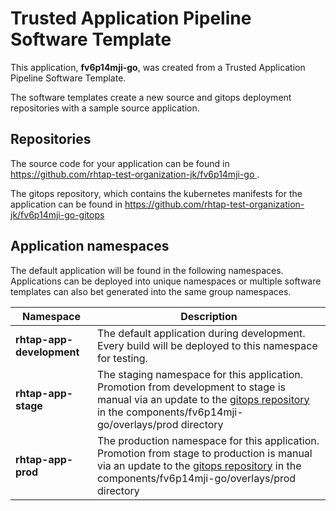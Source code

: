 # Trusted Application Pipeline Software Template

This application, **fv6p14mji-go**, was created from a Trusted Application Pipeline Software Template.

The software templates create a new source and gitops deployment repositories with a sample source application. 

## Repositories

The source code for your application can be found in [https://github.com/rhtap-test-organization-jk/fv6p14mji-go ](https://github.com/rhtap-test-organization-jk/fv6p14mji-go ).
 
The gitops repository, which contains the kubernetes manifests for the application can be found in 
[https://github.com/rhtap-test-organization-jk/fv6p14mji-go-gitops ](https://github.com/rhtap-test-organization-jk/fv6p14mji-go-gitops ) 

## Application namespaces 

The default application will be found in the following namespaces. Applications can be deployed into unique namespaces or multiple software templates can also bet generated into the same group namespaces.  

|  Namespace   |  Description   |  
| -------- | -------- |   
| **rhtap-app-development** | The default application during development. Every build will be deployed to this namespace for testing. | 
| **rhtap-app-stage** | The staging namespace for this application. Promotion from development to stage is manual via an update to the [gitops repository](https://github.com/rhtap-test-organization-jk/fv6p14mji-go-gitops ) in the components/fv6p14mji-go/overlays/prod directory |  
| **rhtap-app-prod** | The production namespace for this application. Promotion from stage to production is manual via an update to the [gitops repository](https://github.com/rhtap-test-organization-jk/fv6p14mji-go-gitops ) in the components/fv6p14mji-go/overlays/prod directory | 
